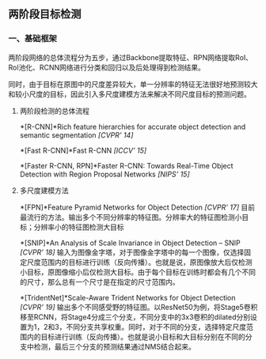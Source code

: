 ## 两阶段目标检测

### 一、基础框架

两阶段网络的总体流程分为五步，通过Backbone提取特征、RPN网络提取RoI、RoI池化、RCNN网络进行分类和回归以及后处理得到检测结果。

同时，由于目标在原图中的尺度差异较大，单一分辨率的特征无法很好地预测较大和较小尺度的目标，因此引入多尺度建模方法来解决不同尺度目标的预测问题。

1. 两阶段检测的总体流程

   *[R-CNN]*Rich feature hierarchies for accurate object detection and semantic segmentation *[CVPR’ 14]*

   *[Fast R-CNN]*Fast R-CNN *[ICCV’ 15]*

   *[Faster R-CNN, RPN]*Faster R-CNN: Towards Real-Time Object Detection with Region Proposal Networks *[NIPS’ 15]*


2. 多尺度建模方法

   *[FPN]*Feature Pyramid Networks for Object Detection *[CVPR’ 17]*
   目前最流行的方法。输出多个不同分辨率的特征图。分辨率大的特征图检测小目标；分辨率小的特征图检测大目标

   *[SNIP]*An Analysis of Scale Invariance in Object Detection – SNIP *[CVPR’ 18]*
   输入为图像金字塔，对于图像金字塔中的每一个图像，仅选择固定尺度范围内的目标进行训练（反向传播）。也就是说，原图像放大后仅检测小目标，原图像缩小后仅检测大目标。由于每个目标在训练时都会有几个不同的尺寸，那么总有一个尺寸是在指定的尺寸范围内。

   *[TridentNet]*Scale-Aware Trident Networks for Object Detection *[CVPR’ 19]*
   输出多个不同感受野的特征图。以ResNet50为例，将Stage5卷积移至RCNN，将Stage4分成三个分支，不同分支中的3x3卷积的dilated分别设置为1，2和3，不同分支共享权重。同时，对于不同的分支，选择特定尺度范围内的目标进行训练（反向传播）。也就是说小目标和大目标分别在不同的分支中检测，最后三个分支的预测结果通过NMS结合起来。


